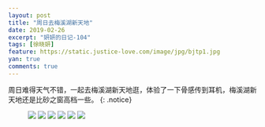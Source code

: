 ```yaml
---
layout: post
title: "周日去梅溪湖新天地"
date: 2019-02-26
excerpt: "妍妍的日记-104"
tags: [徐晓妍]
feature: https://static.justice-love.com/image/jpg/bjtp1.jpg
yan: true
comments: true
---
```

周日难得天气不错，一起去梅溪湖新天地逛，体验了一下骨感传到耳机，梅溪湖新天地还是比砂之窗高档一些。
{: .notice}
<figure>
    <img src="{{ site.staticUrl }}/yanyan/image/meixihuzmyw1.jpg?imageslim&imageMogr2/auto-orient" />
    <img src="{{ site.staticUrl }}/yanyan/image/meixihuzmyw2.jpg?imageslim&imageMogr2/auto-orient" />
    <img src="{{ site.staticUrl }}/yanyan/image/meixihuzmyw3.jpg?imageslim&imageMogr2/auto-orient" />
    <img src="{{ site.staticUrl }}/yanyan/image/meixihuzmyw4.jpg?imageslim&imageMogr2/auto-orient" />
    <img src="{{ site.staticUrl }}/yanyan/image/meixihuzmyw5.jpg?imageslim&imageMogr2/auto-orient" />
    <img src="{{ site.staticUrl }}/yanyan/image/meixihuzmyw6.jpg?imageslim&imageMogr2/auto-orient" />
</figure>
